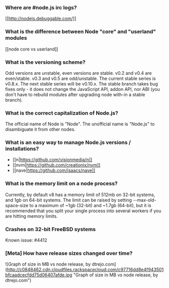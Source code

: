 ### Where are #node.js irc logs?
[[http://nodejs.debuggable.com/]]

### What is the difference between Node &quot;core&quot; and &quot;userland&quot; modules
  
[[node core vs userland]]
### What is the versioning scheme?

Odd versions are unstable, even versions are stable. v0.2 and v0.4 are even/stable. v0.3 and v0.5 are odd/unstable. The current stable series is v0.8.x. The next stable series will be v0.10.x. The stable branch takes bug fixes only - it does not change the JavaScript API, addon API, nor ABI (you don&#39;t have to rebuild modules after upgrading node with-in a stable branch).

### What is the correct capitalization of Node.js?

The official name of Node is &quot;Node&quot;. The unofficial name is &quot;Node.js&quot; to disambiguate it from other nodes.

### What is an easy way to manage Node.js versions / installations?

* [[n|https://github.com/visionmedia/n]]
* [[nvm|https://github.com/creationix/nvm]]
* [[nave|https://github.com/isaacs/nave]]

### What is the memory limit on a node process?

Currently, by default v8 has a memory limit of 512mb on 32-bit systems, and 1gb on 64-bit systems.  The limit can be raised by setting --max-old-space-size to a maximum of ~1gb (32-bit) and ~1.7gb (64-bit), but it is recommended that you split your single process into several workers if you are hitting memory limits.

### Crashes on 32-bit FreeBSD systems

Known issue: #4412

### [Meta] How have release sizes changed over time?
![Graph of size in MB vs node release, by dtrejo.com](http://c0848462.cdn.cloudfiles.rackspacecloud.com/c97716dd8e4f943501bfcaadcecfdd75d06407afde.jpg &quot;Graph of size in MB vs node release, by dtrejo.com&quot;)